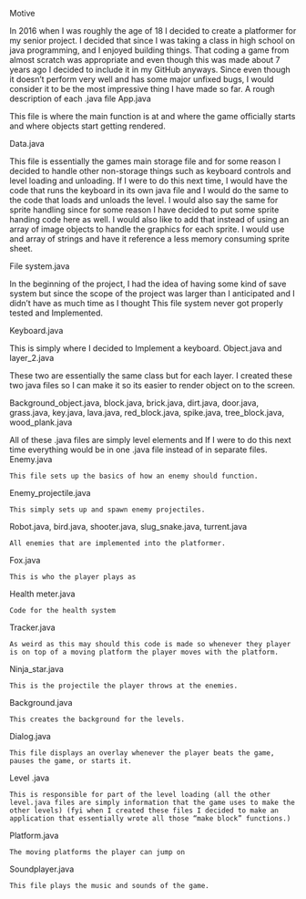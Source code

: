 Motive

In 2016 when I was roughly the age of 18 I decided to create a platformer for my senior project. I decided that since I was taking a class in high school on java programming, and I enjoyed building things. That coding a game from almost scratch was appropriate and even though this was made about 7 years ago I decided to include it in my GitHub anyways. Since even though it doesn’t perform very well and has some major unfixed bugs, I would consider it to be the most impressive thing I have made so far.
A rough description of each .java file
App.java

This file is where the main function is at and where the game officially starts and where objects start getting rendered.

Data.java

This file is essentially the games main storage file and for some reason I decided to handle other non-storage things such as keyboard controls and level loading and unloading. If I were to do this next time, I would have the code that runs the keyboard in its own java file and I would do the same to the code that loads and unloads the level. I would also say the same for sprite handling since for some reason I have decided to put some sprite handing code here as well. I would also like to add that instead of using an array of image objects to handle the graphics for each sprite. I would use and array of strings and have it reference a less memory consuming sprite sheet.

File system.java

In the beginning of the project, I had the idea of having some kind of save system but since the scope of the project was larger than I anticipated and I didn’t have as much time as I thought This file system never got properly tested and Implemented. 

Keyboard.java

This is simply where I decided to Implement a keyboard.
Object.java and layer_2.java

These two are essentially the same class but for each layer. I created these two java files so I can make it so its easier to render object on to the screen. 

Background_object.java, block.java, brick.java, dirt.java, door.java, grass.java, key.java, lava.java, red_block.java, spike.java, tree_block.java, wood_plank.java 

All of these .java files are simply level elements and If I were to do this next time everything would be in one .java file instead of in separate files.
Enemy.java

	This file sets up the basics of how an enemy should function.
Enemy_projectile.java

	This simply sets up and spawn enemy projectiles.
Robot.java, bird.java, shooter.java, slug_snake.java, turrent.java

	All enemies that are implemented into the platformer.
Fox.java 

	This is who the player plays as
Health meter.java 

	Code for the health system
Tracker.java

	As weird as this may should this code is made so whenever they player is on top of a moving platform the player moves with the platform.
Ninja_star.java

	This is the projectile the player throws at the enemies.
Background.java

	This creates the background for the levels.
Dialog.java

	This file displays an overlay whenever the player beats the game, pauses the game, or starts it. 
Level .java

	This is responsible for part of the level loading (all the other level.java files are simply information that the game uses to make the other levels) (fyi when I created these files I decided to make an application that essentially wrote all those “make block” functions.)
Platform.java

	The moving platforms the player can jump on
Soundplayer.java

	This file plays the music and sounds of the game.
